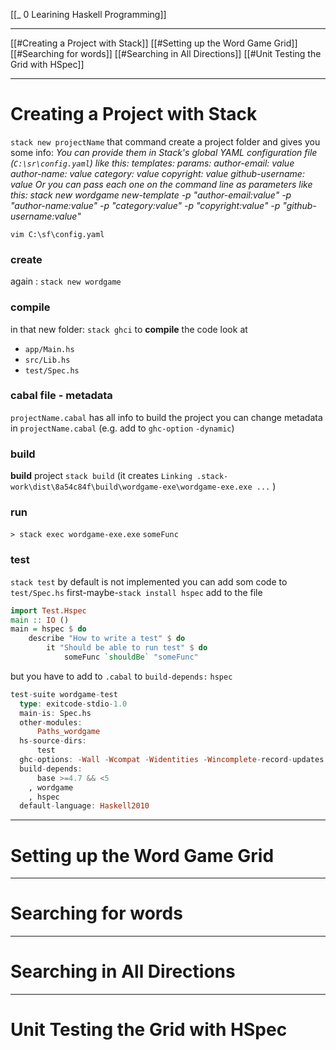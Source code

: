 [[_ 0 Learining Haskell Programming]]

----
[[#Creating a Project with Stack]]
[[#Setting up the Word Game Grid]]
[[#Searching for words]]
[[#Searching in All Directions]]
[[#Unit Testing the Grid with HSpec]]





----

# Creating a Project with Stack

`stack new projectName`
that command create a project folder and gives you some info:
*You can provide them in Stack's global YAML configuration file (`C:\sr\config.yaml`) like this:
      templates:
        params:
          author-email: value
          author-name: value
          category: value
          copyright: value
          github-username: value
      Or you can pass each one on the command line as parameters like this:
      stack new wordgame new-template -p "author-email:value" -p "author-name:value" -p "category:value" -p
      "copyright:value" -p "github-username:value"* 

`vim C:\sf\config.yaml`

### create
again : `stack new wordgame`

### compile
in that new folder: `stack ghci` to **compile** the code
look at
- `app/Main.hs` 
- `src/Lib.hs`
- `test/Spec.hs`

### cabal file - metadata
`projectName.cabal` has all info to build the project
you can change metadata in `projectName.cabal` (e.g. add to `ghc-option`  `-dynamic`)

### build
**build** project
`stack build` (it creates `Linking .stack-work\dist\8a54c84f\build\wordgame-exe\wordgame-exe.exe ...` )


### run
`> stack exec wordgame-exe.exe`
`someFunc`

### test
`stack test`
by default is not implemented
you can add som code to `test/Spec.hs`
first-maybe-`stack install hspec`
add to the file 
```haskell
import Test.Hspec
main :: IO ()
main = hspec $ do
    describe "How to write a test" $ do
        it "Should be able to run test" $ do
            someFunc `shouldBe` "someFunc"
```


but you have to add to `.cabal` to `build-depends:`  `hspec`
```haskell
test-suite wordgame-test
  type: exitcode-stdio-1.0
  main-is: Spec.hs
  other-modules:
      Paths_wordgame
  hs-source-dirs:
      test
  ghc-options: -Wall -Wcompat -Widentities -Wincomplete-record-updates -Wincomplete-uni-patterns -Wmissing-export-lists -Wmissing-home-modules -Wpartial-fields -Wredundant-constraints -threaded -rtsopts -with-rtsopts=-N
  build-depends:
      base >=4.7 && <5
    , wordgame
    , hspec
  default-language: Haskell2010
```


----
# Setting up the Word Game Grid













-----
# Searching for words


















--------
# Searching in All Directions














----
# Unit Testing the Grid with HSpec



















